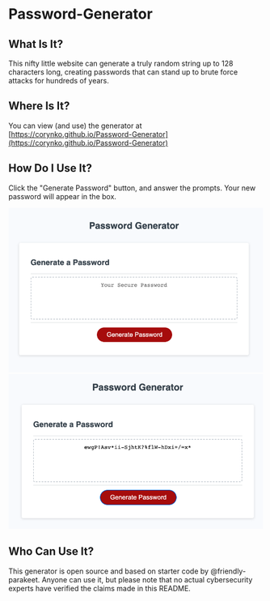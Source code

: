 # Password-Generator

## What Is It?

This nifty little website can generate a truly random string up to 128 characters long, creating passwords that can stand up to brute force attacks for hundreds of years.

## Where Is It?

You can view (and use) the generator at [https://corynko.github.io/Password-Generator](https://corynko.github.io/Password-Generator)

## How Do I Use It?

Click the "Generate Password" button, and answer the prompts. Your new password will appear in the box.

![Site on Page Load](./Assets/images/image_2.png)
![A Newly Generated Password](./Assets/images/image_1.png)

## Who Can Use It?

This generator is open source and based on starter code by @friendly-parakeet. Anyone can use it, but please note that no actual cybersecurity experts have verified the claims made in this README.
